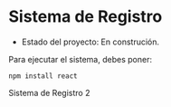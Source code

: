 <h1> Sistema de Registro</h1>

- Estado del proyecto: En construción.

Para ejecutar el sistema, debes poner:

```npm install react```

Sistema de Registro 2 
